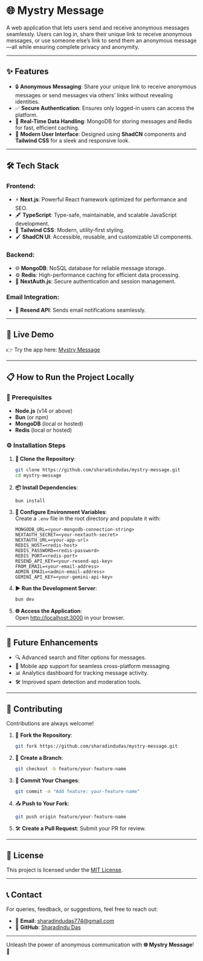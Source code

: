 # **🌐 Mystry Message**

A web application that lets users send and receive anonymous messages seamlessly. Users can log in, share their unique link to receive anonymous messages, or use someone else’s link to send them an anonymous message—all while ensuring complete privacy and anonymity.

---

## **✨ Features**

- 🔒 **Anonymous Messaging**: Share your unique link to receive anonymous messages or send messages via others' links without revealing identities.
- ✅ **Secure Authentication**: Ensures only logged-in users can access the platform.
- 💾 **Real-Time Data Handling**: MongoDB for storing messages and Redis for fast, efficient caching.
- 🎨 **Modern User Interface**: Designed using **ShadCN** components and **Tailwind CSS** for a sleek and responsive look.

---

## **🛠️ Tech Stack**

### **Frontend**:

- ⚡ **Next.js**: Powerful React framework optimized for performance and SEO.
- 🖋️ **TypeScript**: Type-safe, maintainable, and scalable JavaScript development.
- 🌈 **Tailwind CSS**: Modern, utility-first styling.
- 🖌️ **ShadCN UI**: Accessible, reusable, and customizable UI components.

### **Backend**:

- 🌐 **MongoDB**: NoSQL database for reliable message storage.
- ⚙️ **Redis**: High-performance caching for efficient data processing.
- 🔑 **NextAuth.js**: Secure authentication and session management.

### **Email Integration**:

- 📧 **Resend API**: Sends email notifications seamlessly.

---

## **🚀 Live Demo**

👉 Try the app here: [Mystry Message](https://mystry-message.sharadindudas.com)

---

## **📋 How to Run the Project Locally**

### **🔧 Prerequisites**

- **Node.js** (v14 or above)
- **Bun** (or npm)
- **MongoDB** (local or hosted)
- **Redis** (local or hosted)

### **⚙️ Installation Steps**

1. **📂 Clone the Repository**:

    ```bash
    git clone https://github.com/sharadindudas/mystry-message.git
    cd mystry-message
    ```

2. **📦 Install Dependencies**:

    ```bash
    bun install
    ```

3. **📝 Configure Environment Variables**:  
   Create a `.env` file in the root directory and populate it with:

    ```plaintext
    MONGODB_URL=<your-mongodb-connection-string>
    NEXTAUTH_SECRET=<your-nextauth-secret>
    NEXTAUTH_URL=<your-app-url>
    REDIS_HOST=<redis-host>
    REDIS_PASSWORD=<redis-password>
    REDIS_PORT=<redis-port>
    RESEND_API_KEY=<your-resend-api-key>
    FROM_EMAIL=<your-email-address>
    ADMIN_EMAIL=<admin-email-address>
    GEMINI_API_KEY=<your-gemini-api-key>
    ```

4. **▶️ Run the Development Server**:

    ```bash
    bun dev
    ```

5. **🌐 Access the Application**:  
   Open [http://localhost:3000](http://localhost:3000) in your browser.

---

## **🌟 Future Enhancements**

- 🔍 Advanced search and filter options for messages.
- 📱 Mobile app support for seamless cross-platform messaging.
- 📊 Analytics dashboard for tracking message activity.
- 🛠️ Improved spam detection and moderation tools.

---

## **🤝 Contributing**

Contributions are always welcome!

1. 🍴 **Fork the Repository**:

    ```bash
    git fork https://github.com/sharadindudas/mystry-message.git
    ```

2. 🔀 **Create a Branch**:

    ```bash
    git checkout -b feature/your-feature-name
    ```

3. 💾 **Commit Your Changes**:

    ```bash
    git commit -m "Add feature: your-feature-name"
    ```

4. 📤 **Push to Your Fork**:

    ```bash
    git push origin feature/your-feature-name
    ```

5. 🛠️ **Create a Pull Request**: Submit your PR for review.

---

## **📜 License**

This project is licensed under the [MIT License](LICENSE).

---

## **📞 Contact**

For queries, feedback, or suggestions, feel free to reach out:

- 📧 **Email**: [sharadindudas774@gmail.com](mailto:sharadindudas774@gmail.com)
- 🐙 **GitHub**: [Sharadindu Das](https://github.com/sharadindudas)

---

Unleash the power of anonymous communication with **🌐 Mystry Message**! 💬
